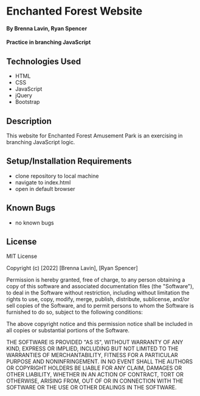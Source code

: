 # Enchanted Forest Website

#### By Brenna Lavin, Ryan Spencer

#### Practice in branching JavaScript

## Technologies Used

* HTML
* CSS
* JavaScript
* jQuery
* Bootstrap

## Description

This website for Enchanted Forest Amusement Park is an exercising in branching JavaScript logic.

## Setup/Installation Requirements

* clone repository to local machine
* navigate to index.html
* open in default browser

## Known Bugs

* no known bugs

## License

MIT License

Copyright (c) [2022] [Brenna Lavin], [Ryan Spencer]

Permission is hereby granted, free of charge, to any person obtaining a copy
of this software and associated documentation files (the "Software"), to deal
in the Software without restriction, including without limitation the rights
to use, copy, modify, merge, publish, distribute, sublicense, and/or sell
copies of the Software, and to permit persons to whom the Software is
furnished to do so, subject to the following conditions:

The above copyright notice and this permission notice shall be included in all
copies or substantial portions of the Software.

THE SOFTWARE IS PROVIDED "AS IS", WITHOUT WARRANTY OF ANY KIND, EXPRESS OR
IMPLIED, INCLUDING BUT NOT LIMITED TO THE WARRANTIES OF MERCHANTABILITY,
FITNESS FOR A PARTICULAR PURPOSE AND NONINFRINGEMENT. IN NO EVENT SHALL THE
AUTHORS OR COPYRIGHT HOLDERS BE LIABLE FOR ANY CLAIM, DAMAGES OR OTHER
LIABILITY, WHETHER IN AN ACTION OF CONTRACT, TORT OR OTHERWISE, ARISING FROM,
OUT OF OR IN CONNECTION WITH THE SOFTWARE OR THE USE OR OTHER DEALINGS IN THE
SOFTWARE.

